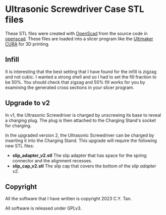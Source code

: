 # Ultrasonic Screwdriver Case STL files

These STL files were created with [OpenScad](https://openscad.org/) from
the source code in
[openscad](https://github.com/cytan299/Ultrasonic_Screwdriver/tree/main/openscad). These
files are loaded into a slicer program like the [Ultimaker
CURA](https://ultimaker.com/software/ultimaker-cura/) for 3D printing.

## Infill

It is interesting that the best setting that I have found for the infill is
zigzag and not cubic. I wanted a strong shell and so I had to set the
fill fraction to be 50%. You should check that zigzag and 50% fill
works for you by examining the generated cross sections in your slicer
program.

## Upgrade to v2

In v1, the Ultrasonic Screwdriver is charged by unscrewing its base to
reveal a charging plug. The plug is then attached to the Charging
Stand's socket for charging.

In the upgraded version 2, the Ultrasonic Screwdriver can be charged
by inserting it into the Charging Stand. This upgrade will require the
following new STL files:

* **slip_adapter_v2.stl** The slip adapter that has space for the spring
  connector and the alignment recesses.
* **slip_cap_v2.stl** The slip cap that covers the bottom of the _slip
adapter v2_.

## Copyright

All the software that I have written is copyright 2023 C.Y. Tan.

All software is released under GPLv3.







 
